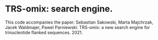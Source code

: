 # TRS-omix: search engine.

This code accompanies the paper:
Sebastian Sakowski, Marta Majchrzak, Jacek Waldmajer, Pawel Parniewski: TRS-omix: a new search engine for trinucleotide flanked sequences. 2021.
